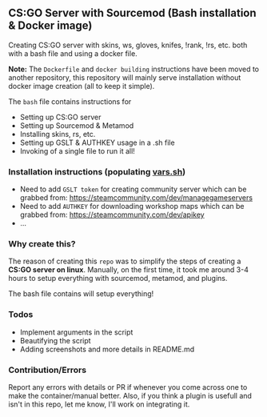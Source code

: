 ## CS:GO Server with Sourcemod (Bash installation & Docker image)
Creating CS:GO server with skins, ws, gloves, knifes, !rank, !rs, etc. both with a bash file and using a docker file.  

**Note:** The `Dockerfile` and `docker building` instructions have been moved to another repository, this repository will mainly serve installation without docker image creation (all to keep it simple).

The `bash` file contains instructions for
- Setting up CS:GO server
- Setting up Sourcemod & Metamod
- Installing skins, rs, etc.
- Setting up GSLT & AUTHKEY usage in a .sh file
- Invoking of a single file to run it all! 

### Installation instructions (populating [vars.sh](https://github.com/Anon-Exploiter/csgo-server/blob/master/vars.sh))
* Need to add `GSLT token` for creating community server which can be grabbed from: https://steamcommunity.com/dev/managegameservers
* Need to add `AUTHKEY` for downloading workshop maps which can be grabbed from: https://steamcommunity.com/dev/apikey
* ...

### Why create this?
The reason of creating this `repo` was to simplify the steps of creating a **CS:GO server on linux**. Manually, on the first time, it took me around 3-4 hours to setup everything with sourcemod, metamod, and plugins.

The bash file contains will setup everything! 

### Todos
- Implement arguments in the script
- Beautifying the script
- Adding screenshots and more details in README.md

### Contribution/Errors
Report any errors with details or PR if whenever you come across one to make the container/manual better. Also, if you think a plugin is usefull and isn't in this repo, let me know, I'll work on integrating it. 
